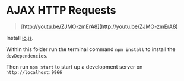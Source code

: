 # AJAX HTTP Requests

> [http://youtu.be/ZJMO-zmErA8](http://youtu.be/ZJMO-zmErA8)

Install [io.js](https://iojs.org/en/index.html).

Within this folder run the terminal command `npm install` to install the
`devDependencies`.

Then run `npm start` to start up a development server on `http://localhost:9966`
